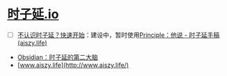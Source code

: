 # [时子延.io]([https://awszyai.github.io/](https://github.com/AWSzyAI/AWSzyAI.github.io))

- [ ] [不认识时子延？快速开始](https://awszyai.github.io/szy)：建设中，暂时使用[Principle：他说 - 时子延手稿 (aiszy.life)](https://note.aiszy.life/)
- [Obsidian：时子延的第二大脑](https://awszyai.github.io/obsidian)
- [www.aiszy.life](http://www.aiszy.life/)

